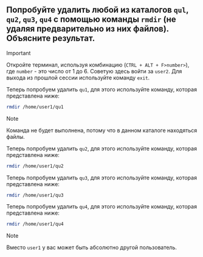 ## Попробуйте удалить любой из каталогов `qul`, `qu2`, `qu3`, `qu4` с помощью команды `rmdir` (не удаляя предварительно из них файлов). Объясните результат.

> [!IMPORTANT]
> Откройте терминал, используя комбинацию (`CTRL + ALT + F>number>`), где `number` - это число от 1 до 6. Советую здесь войти за `user2`. Для выхода из прошлой сессии используйте команду `exit`.

Теперь попробуем удалить `qu1`, для этого используйте команду, которая представлена ниже:

```bash
rmdir /home/user1/qu1
```
> [!NOTE]
> Команда не будет выполнена, потому что в данном каталоге находяться файлы.

Теперь попробуем удалить `qu2`, для этого используйте команду, которая представлена ниже: 

```bash
rmdir /home/user1/qu2
```

Теперь попробуем удалить `qu3`, для этого используйте команду, которая представлена ниже: 

```bash
rmdir /home/user1/qu3
```

Теперь попробуем удалить `qu4`, для этого используйте команду, которая представлена ниже: 

```bash
rmdir /home/user1/qu4
```

> [!NOTE]
> Вместо `user1` у вас может быть абсолютно другой пользователь. 
